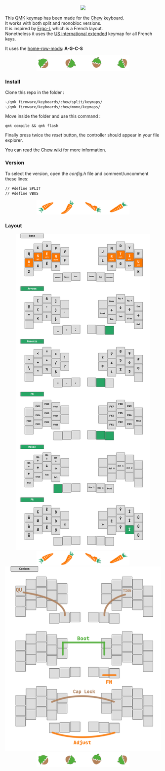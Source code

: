 <div align="center">
    <img src="./images/squirrel.png">
</div>

This [QMK](https://docs.qmk.fm/#/) keymap has been made for the [Chew](https://github.com/flinguenheld/chew) keyboard.  
It works with both split and monobloc versions.  
It is inspired by [Ergo-L](https://ergol.org/) which is a French layout.  
Nonetheless it uses the [US international extended](https://github.com/qmk/qmk_firmware/blob/master/quantum/keymap_extras/keymap_us_extended.h) keymap for all French keys.  

It uses the [home-row-mods](https://precondition.github.io/home-row-mods): **A-G-C-S**

<div align="center">
    <img src="https://github.com/flinguenheld/chew/raw/main/images/hazelnuts.png?raw=true">
</div>

### Install

Clone this repo in the folder :

    ~/qmk_firmware/keyboards/chew/split/keymaps/
    ~/qmk_firmware/keyboards/chew/mono/keymaps/

Move inside the folder and use this command :

    qmk compile && qmk flash

Finally press twice the *reset* button, the controller should appear in your file explorer.  

You can read the [Chew wiki](https://github.com/flinguenheld/chew/wiki) for more information.  

### Version

To select the version, open the *config.h* file and comment/uncomment these lines:

```
// #define SPLIT
// #define VBUS
```

<div align="center">
    <img src="https://github.com/flinguenheld/chew/raw/main/images/carrots.png?raw=true">
</div>

### Layout

<div align="center">
    <img src="./images/layouts.png">
    <img src="https://github.com/flinguenheld/chew/raw/main/images/carrots.png?raw=true">
</div>

<div align="center">
    <img src="./images/combos.png">
    <img src="https://github.com/flinguenheld/chew/raw/main/images/hazelnuts.png?raw=true">
</div>
